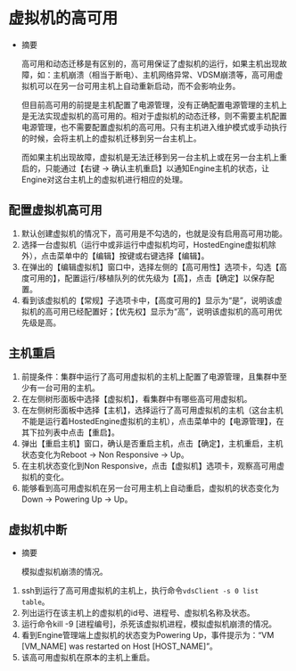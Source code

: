 # 虚拟机的高可用
* 摘要
  
  高可用和动态迁移是有区别的，高可用保证了虚拟机的运行，如果主机出现故障，如：主机崩溃（相当于断电）、主机网络异常、VDSM崩溃等，高可用虚拟机可以在另一台可用主机上自动重新启动，而不会影响业务。

  但目前高可用的前提是主机配置了电源管理，没有正确配置电源管理的主机上是无法实现虚拟机的高可用的。相对于虚拟机的动态迁移，则不需要主机配置电源管理，也不需要配置虚拟机的高可用。只有主机进入维护模式或手动执行的时候，会将主机上的虚拟机迁移到另一台主机上。
  
  而如果主机出现故障，虚拟机是无法迁移到另一台主机上或在另一台主机上重启的，只能通过【右键 -> 确认主机重启】以通知Engine主机的状态，让Engine对这台主机上的虚拟机进行相应的处理。


## 配置虚拟机高可用

1. 默认创建虚拟机的情况下，高可用是不勾选的，也就是没有启用高可用功能。
1. 选择一台虚拟机（运行中或非运行中虚拟机均可，HostedEngine虚拟机除外），点击菜单中的【编辑】按键或右键选择【编辑】。
1. 在弹出的【编辑虚拟机】窗口中，选择左侧的【高可用性】选项卡，勾选【高度可用的】，配置运行/移植队列的优先级为【高】，点击【确定】以保存配置。
1. 看到该虚拟机的【常规】子选项卡中，【高度可用的】显示为“是”，说明该虚拟机的高可用已经配置好；【优先权】显示为“高”，说明该虚拟机的高可用优先级是高。

## 主机重启

1. 前提条件：集群中运行了高可用虚拟机的主机上配置了电源管理，且集群中至少有一台可用的主机。
1. 在左侧树形面板中选择【虚拟机】，看集群中有哪些高可用虚拟机。
1. 在左侧树形面板中选择【主机】，选择运行了高可用虚拟机的主机（这台主机不能是运行着HostedEngine虚拟机的主机），点击菜单中的【电源管理】，在其下拉列表中点击【重启】。
1. 弹出【重启主机】窗口，确认是否重启主机，点击【确定】，主机重启，主机状态变化为Reboot -> Non Responsive -> Up。
1. 在主机状态变化到Non Responsive，点击【虚拟机】选项卡，观察高可用虚拟机的变化。
1. 能够看到高可用虚拟机在另一台可用主机上自动重启，虚拟机的状态变化为Down -> Powering Up -> Up。

## 虚拟机中断
* 摘要
  
  模拟虚拟机崩溃的情况。

1. ssh到运行了高可用虚拟机的主机上，执行命令`vdsClient -s 0 list table`。
1. 列出运行在该主机上的虚拟机的id号、进程号、虚拟机名称及状态。
1. 运行命令kill -9 [进程编号]，杀死该虚拟机进程，模拟虚拟机崩溃的情况。
1. 看到Engine管理端上虚拟机的状态变为Powering Up，事件提示为：“VM [VM_NAME] was restarted on Host [HOST_NAME]”。
1. 该高可用虚拟机在原本的主机上重启。

